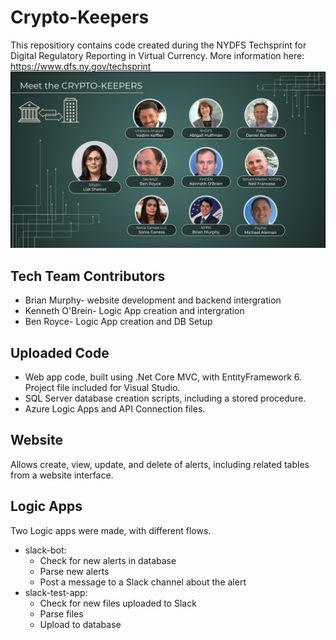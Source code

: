 # Crypto-Keepers

This repositiory contains code created during the NYDFS Techsprint for Digital Regulatory Reporting in Virtual Currency. More information here: https://www.dfs.ny.gov/techsprint  
![Full team](https://github.com/bmurdata/Crypto-Keepers/blob/master/cryptokeepers2/Images/teamCapture.PNG)
## Tech Team Contributors
* Brian Murphy- website development and backend intergration
* Kenneth O'Brein- Logic App creation and intergration
* Ben Royce- Logic App creation and DB Setup

## Uploaded Code
* Web app code, built using .Net Core MVC, with EntityFramework 6. Project file included for Visual Studio.  
* SQL Server database creation scripts, including a stored procedure.  
* Azure Logic Apps and API Connection files.  

## Website
  Allows create, view, update, and delete of alerts, including related tables from a website interface. 

## Logic Apps
  Two Logic apps were made, with different flows.
  * slack-bot: 
    * Check for new alerts in database
    * Parse new alerts
    * Post a message to a Slack channel about the alert
  * slack-test-app: 
    * Check for new files uploaded to Slack
    * Parse files
    * Upload to database
